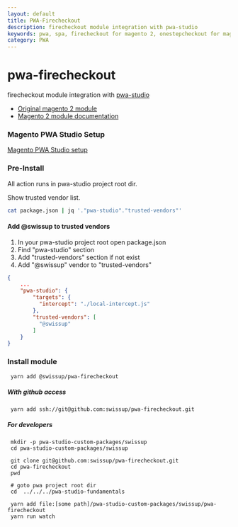 ```yaml
---
layout: default
title: PWA-Firecheckout
description: firecheckout module integration with pwa-studio
keywords: pwa, spa, firecheckout for magento 2, onestepcheckout for magento 2
category: PWA
---
```


# pwa-firecheckout

 firecheckout module integration with [pwa-studio](https://developer.adobe.com/commerce/pwa-studio/)

- [Original magento 2 module](https://github.com/swissup/firecheckout)
- [Magento 2 module documentation](https://docs.swissuplabs.com/m2/extensions/firecheckout/)

### Magento PWA Studio Setup

[Magento PWA Studio setup](https://magento.github.io/pwa-studio/tutorials/pwa-studio-fundamentals/project-setup/)


### Pre-Install

All action runs in pwa-studio project root dir.


Show trusted vendor list.

```bash
cat package.json | jq '."pwa-studio"."trusted-vendors"'
```

#### Add @swissup to trusted vendors

1. In your pwa-studio project root open package.json
2. Find "pwa-studio" section
3. Add "trusted-vendors" section if not exist
3. Add "@swissup" vendor to "trusted-vendors"

```json
{
    ...
    "pwa-studio": {
        "targets": {
          "intercept": "./local-intercept.js"
        },
        "trusted-vendors": [
          "@swissup"
        ]
    }
}
```


### Install module

```
 yarn add @swissup/pwa-firecheckout
```

##### With github access

```
 yarn add ssh://git@github.com:swissup/pwa-firecheckout.git
```

##### For developers

```
 mkdir -p pwa-studio-custom-packages/swissup
 cd pwa-studio-custom-packages/swissup

 git clone git@github.com:swissup/pwa-firecheckout.git
 cd pwa-firecheckout
 pwd

 # goto pwa project root dir
 cd  ../../../pwa-studio-fundamentals

 yarn add file:[some path]/pwa-studio-custom-packages/swissup/pwa-firecheckout
 yarn run watch
```
